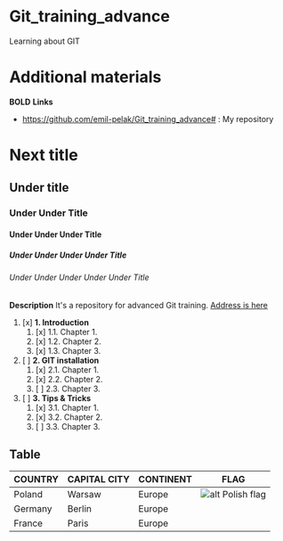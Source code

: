 # Git_training_advance
Learning about GIT

# Additional materials
**BOLD**
**Links**
- https://github.com/emil-pelak/Git_training_advance# : My repository

# Next title
## Under title
### Under Under Title
#### Under Under Under Title
##### Under Under Under Under Title
###### Under Under Under Under Under Title
**Description** It's a repository for advanced Git training. [Address is here](https://github.com/emil-pelak/Git_training_advance/)

1. [x] **1. Introduction**  
    1. [x] 1.1. Chapter 1.  
    2. [x] 1.2. Chapter 2.  
    3. [x] 1.3. Chapter 3.    
2. [ ] **2. GIT installation**    
    1. [x] 2.1. Chapter 1.  
    2. [x] 2.2. Chapter 2.  
    3. [ ] 2.3. Chapter 3.    
3. [ ] **3. Tips & Tricks**
    1. [x] 3.1. Chapter 1.  
    2. [x] 3.2. Chapter 2.
    3. [ ] 3.3. Chapter 3.    

## Table

| COUNTRY | CAPITAL CITY | CONTINENT | FLAG |
| ------- | ------------ | --------- | ---- |
| Poland  | Warsaw       | Europe    | ![alt Polish flag](https://upload.wikimedia.org/wikipedia/commons/thumb/e/e9/Flag_of_Poland_%28normative%29.svg/250px-Flag_of_Poland_%28normative%29.svg.png "Polish flag") |
| Germany | Berlin       | Europe    |      |
| France  | Paris        | Europe    |      |
